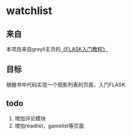 # watchlist

## 来自  
本项目来自greyli主页的[《FLASK入门教程》](https://helloflask.com/book/3/)  

## 目标  
根据书中代码实现一个观影列表的页面，入门FLASK  

## todo  
1. 增加评论模块  
2. 增加readlist，gamelist等页面